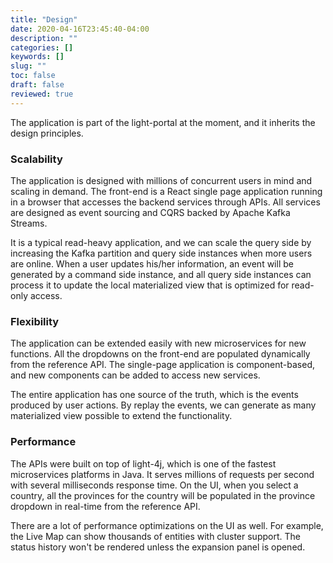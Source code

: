 ```yaml
---
title: "Design"
date: 2020-04-16T23:45:40-04:00
description: ""
categories: []
keywords: []
slug: ""
toc: false
draft: false
reviewed: true
---
```


The application is part of the light-portal at the moment, and it inherits the design principles.  

### Scalability

The application is designed with millions of concurrent users in mind and scaling in demand. The front-end is a React single page application running in a browser that accesses the backend services through APIs. All services are designed as event sourcing and CQRS backed by Apache Kafka Streams.

It is a typical read-heavy application, and we can scale the query side by increasing the Kafka partition and query side instances when more users are online. When a user updates his/her information, an event will be generated by a command side instance, and all query side instances can process it to update the local materialized view that is optimized for read-only access. 


### Flexibility

The application can be extended easily with new microservices for new functions. All the dropdowns on the front-end are populated dynamically from the reference API. The single-page application is component-based, and new components can be added to access new services. 

The entire application has one source of the truth, which is the events produced by user actions. By replay the events, we can generate as many materialized view possible to extend the functionality. 

### Performance

The APIs were built on top of light-4j, which is one of the fastest microservices platforms in Java.  It serves millions of requests per second with several milliseconds response time. On the UI, when you select a country, all the provinces for the country will be populated in the province dropdown in real-time from the reference API. 

There are a lot of performance optimizations on the UI as well. For example, the Live Map can show thousands of entities with cluster support. The status history won't be rendered unless the expansion panel is opened. 


